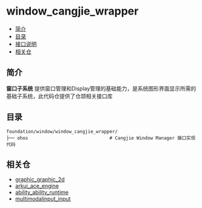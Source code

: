# window_cangjie_wrapper

-   [简介](#简介)
-   [目录](#目录)
-   [接口说明](#接口说明)
-   [相关仓](#相关仓)

## 简介

**窗口子系统** 提供窗口管理和Display管理的基础能力，是系统图形界面显示所需的基础子系统，此代码仓提供了仓颉相关接口库


## 目录
```
foundation/window/window_cangjie_wrapper/
├── ohos                              # Cangjie Window Manager 接口实现代码    
```

## 相关仓
- [graphic_graphic_2d](https://gitee.com/openharmony/graphic_graphic_2d)
- [arkui_ace_engine](https://gitee.com/openharmony/arkui_ace_engine)
- [ability_ability_runtime](https://gitee.com/openharmony/ability_ability_runtime)
- [multimodalinput_input](https://gitee.com/openharmony/multimodalinput_input)